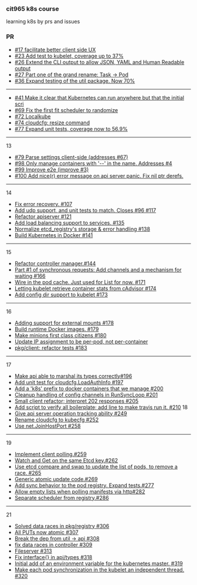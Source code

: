 ### cit965 k8s course
learning k8s by prs and issues

### PR
- [#17 facilitate better client side UX](https://github.com/kubernetes/kubernetes/pull/17/files)
- [#23 Add test to kubelet, coverage up to 37%](https://github.com/kubernetes/kubernetes/pull/23)
- [#26 Extend the CLI output to allow JSON, YAML and Human Readable output](https://github.com/kubernetes/kubernetes/pull/26/files)
- [#27 Part one of the grand rename: Task -> Pod](https://github.com/kubernetes/kubernetes/pull/27/files)
- [#36 Expand testing of the util package. Now 70%](https://github.com/kubernetes/kubernetes/pull/36/files)
--- 
- [#41 Make it clear that Kubernetes can run anywhere but that the initial scri](https://github.com/kubernetes/kubernetes/pull/41/files)
- [#69 Fix the first fit scheduler to randomize](https://github.com/kubernetes/kubernetes/pull/69/files)
- [#72 Localkube](https://github.com/kubernetes/kubernetes/pull/72/files)
- [#74 cloudcfg: resize <name> <replicas> command ](https://github.com/kubernetes/kubernetes/pull/74/files)
- [#77 Expand unit tests, coverage now to 56.9% ](https://github.com/kubernetes/kubernetes/pull/77/files)
---
13
- [#79 Parse settings client-side (addresses #67) ](https://github.com/kubernetes/kubernetes/pull/79/files)
- [#98 Only manage containers with '--' in the name. Addresses #4 ](https://github.com/kubernetes/kubernetes/pull/98/files)
- [#99 Improve e2e (improve #3) ](https://github.com/kubernetes/kubernetes/pull/99/files)
- [#100 Add nice(r) error message on api server panic. Fix nil ptr derefs. ](https://github.com/kubernetes/kubernetes/pull/100/files)
---
14
- [Fix error recovery. #107](https://github.com/kubernetes/kubernetes/pull/107/files)
- [Add udp support, and unit tests to match. Closes #96 #117](https://github.com/kubernetes/kubernetes/pull/117/files)
- [Refactor apiserver #121](https://github.com/kubernetes/kubernetes/pull/121/files)
- [Add load balancing support to services. #135](https://github.com/kubernetes/kubernetes/pull/135/files)
- [Normalize etcd_registry's storage & error handling #138](https://github.com/kubernetes/kubernetes/pull/138/files)
- [Build Kubernetes in Docker #141](https://github.com/kubernetes/kubernetes/pull/141/files)
---
15
- [Refactor controller manager.#144](https://github.com/kubernetes/kubernetes/pull/144/files)
- [Part #1 of synchronous requests: Add channels and a mechanism for waiting #166](https://github.com/kubernetes/kubernetes/pull/166)
- [Wire in the pod cache. Just used for List for now. #171](https://github.com/kubernetes/kubernetes/pull/171)
- [Letting kubelet retrieve container stats from cAdvisor #174](https://github.com/kubernetes/kubernetes/pull/174)
- [Add config dir support to kubelet #173](https://github.com/kubernetes/kubernetes/pull/173)
---
16
- [Adding support for external mounts #178](https://github.com/kubernetes/kubernetes/pull/178)
- [Build runtime Docker images. #179](https://github.com/kubernetes/kubernetes/pull/179/files)
- [Make minions first class citizens #180](https://github.com/kubernetes/kubernetes/pull/180)
- [Update IP assignment to be per-pod, not per-container](https://github.com/kubernetes/kubernetes/pull/182)
- [pkg/client: refactor tests #183](https://github.com/kubernetes/kubernetes/pull/183)
---
17
- [Make api able to marshal its types correctly#196](https://github.com/kubernetes/kubernetes/pull/196)
- [Add unit test for cloudcfg.LoadAuthInfo #197](https://github.com/kubernetes/kubernetes/pull/197)
- [Add a 'k8s' prefix to docker containers that we manage #200](https://github.com/kubernetes/kubernetes/pull/200/files)
- [Cleanup handling of config channels in RunSyncLoop #201](https://github.com/kubernetes/kubernetes/pull/201/files)
- [Small client refactor; interpret 202 responses #205](https://github.com/kubernetes/kubernetes/pull/205)
- [Add script to verify all boilerplate; add line to make travis run it. #210](https://github.com/kubernetes/kubernetes/pull/210)
18
- [Give api server operation tracking ability #249](https://github.com/kubernetes/kubernetes/pull/249/commits)
- [Rename cloudcfg to kubecfg #252](https://github.com/kubernetes/kubernetes/pull/252)
- [Use net.JoinHostPort #258](https://github.com/kubernetes/kubernetes/pull/258/files)
---
19
- [Implement client polling.#259](https://github.com/kubernetes/kubernetes/pull/259)
- [Watch and Get on the same Etcd key.#262](https://github.com/kubernetes/kubernetes/pull/262)
- [Use etcd compare and swap to update the list of pods, to remove a race. #265](https://github.com/kubernetes/kubernetes/pull/265)
- [Generic atomic update code.#269](https://github.com/kubernetes/kubernetes/pull/269)
- [Add sync behavior to the pod registry. Expand tests.#277](https://github.com/kubernetes/kubernetes/pull/277)
- [Allow empty lists when polling manifests via http#282](https://github.com/kubernetes/kubernetes/pull/282)
- [Separate scheduler from registry.#286](https://github.com/kubernetes/kubernetes/pull/286)

---
21
- [Solved data races in pkg/registry #306](https://github.com/kubernetes/kubernetes/pull/306)
- [All PUTs now atomic #307](https://github.com/kubernetes/kubernetes/pull/307)
- [Break the dep from util -> api #308](https://github.com/kubernetes/kubernetes/pull/308)
- [fix data races in controller #309](https://github.com/kubernetes/kubernetes/pull/309)
- [Fileserver #313](https://github.com/kubernetes/kubernetes/pull/313)
- [Fix interface{} in api/types #318](https://github.com/kubernetes/kubernetes/pull/318)
- [Initial add of an environment variable for the kubernetes master. #319](https://github.com/kubernetes/kubernetes/pull/319)
- [Make each pod synchronization in the kubelet an independent thread. #320](https://github.com/kubernetes/kubernetes/pull/320)